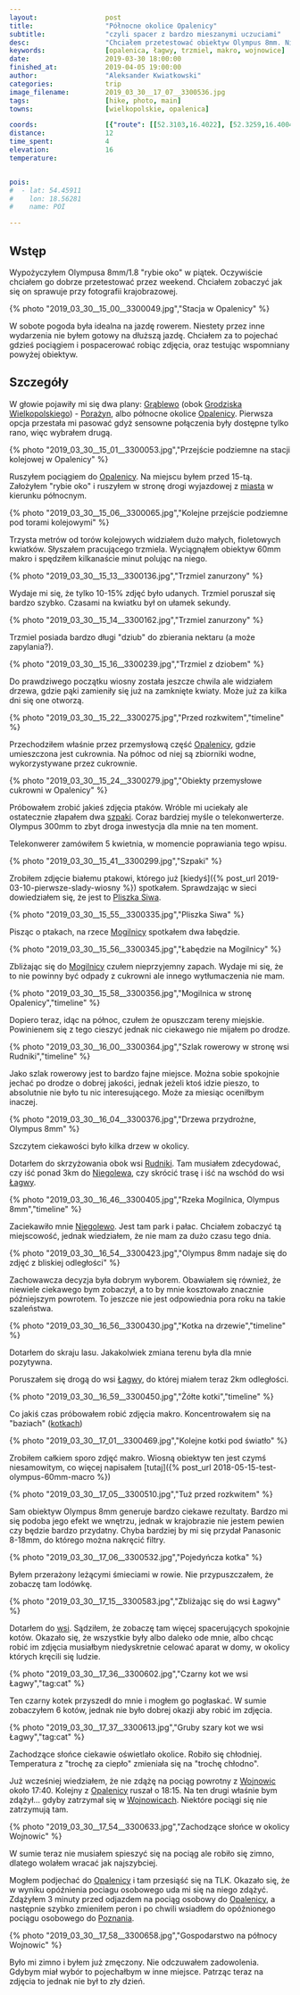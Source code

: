 ```yaml
---
layout:                 post
title:                  "Północne okolice Opalenicy"
subtitle:               "czyli spacer z bardzo mieszanymi uczuciami"
desc:                   "Chciałem przetestować obiektyw Olympus 8mm. Niestety ostatnio miewałem problem z czasem dlatego dopiero po południu wybrałem się na spacer w okolicy Opalenicy."
keywords:               [opalenica, łagwy, trzmiel, makro, wojnowice]
date:                   2019-03-30 18:00:00
finished_at:            2019-04-05 19:00:00
author:                 "Aleksander Kwiatkowski"
categories:             trip
image_filename:         2019_03_30__17_07__3300536.jpg
tags:                   [hike, photo, main]
towns:                  [wielkopolskie, opalenica]

coords:                 [{"route": [[52.3103,16.4022], [52.3259,16.4004], [52.3252,16.4114], [52.3407,16.4064], [52.3482,16.4534], [52.3270,16.4665]], "type": "hike"}]
distance:               12
time_spent:             4
elevation:              16
temperature:            


pois:
#  - lat: 54.45911
#    lon: 18.56281
#    name: POI

---
```


[wiki-kotka]: https://pl.wikipedia.org/wiki/Kotka_(botanika)
[wiki-grablewo]: https://pl.wikipedia.org/wiki/Gr%C4%85blewo
[wiki-grodzisk-wielkopolski]: https://pl.wikipedia.org/wiki/Grodzisk_Wielkopolski
[wiki-porazyn]: https://pl.wikipedia.org/wiki/Pora%C5%BCyn_(osada_w_wojew%C3%B3dztwie_wielkopolskim)
[wiki-opalenica]: https://pl.wikipedia.org/wiki/Opalenica
[wiki-mogilnica-rzeka]: https://pl.wikipedia.org/wiki/Mogilnica_(dop%C5%82yw_Kana%C5%82u_Prutu)
[wiki-rudniki]: https://pl.wikipedia.org/wiki/Rudniki_(wojew%C3%B3dztwo_wielkopolskie)
[wiki-niegolewo]: https://pl.wikipedia.org/wiki/Niegolewo
[wiki-lagwy]: https://pl.wikipedia.org/wiki/%C5%81agwy
[wiki-wojnowice]: https://pl.wikipedia.org/wiki/Wojnowice_(powiat_nowotomyski)
[wiki-poznan]: https://pl.wikipedia.org/wiki/Pozna%C5%84
[wiki-szpak]: https://pl.wikipedia.org/wiki/Szpak_zwyczajny
[wiki-pliszka-siwa]: https://pl.wikipedia.org/wiki/Pliszka_siwa


## Wstęp

Wypożyczyłem Olympusa 8mm/1.8 "rybie oko" w piątek. Oczywiście chciałem
go dobrze przetestować przez weekend. Chciałem zobaczyć jak się on sprawuje przy fotografii
krajobrazowej.

{% photo "2019_03_30__15_00__3300049.jpg","Stacja w Opalenicy" %}

W sobote pogoda była idealna na jazdę rowerem. Niestety przez inne wydarzenia
nie byłem gotowy na dłuższą jazdę. Chciałem za to pojechać gdzieś pociągiem i pospacerować
robiąc zdjęcia, oraz testując wspomniany powyżej obiektyw.

## Szczegóły

W głowie pojawiły mi się dwa plany: [Grąblewo][wiki-grablewo]
(obok [Grodziska Wielkopolskiego][wiki-grodzisk-wielkopolski]) -
[Porażyn][wiki-porazyn], albo północne okolice [Opalenicy][wiki-opalenica].
Pierwsza opcja przestała mi pasować gdyż sensowne połączenia były dostępne
tylko rano, więc wybrałem drugą.

{% photo "2019_03_30__15_01__3300053.jpg","Przejście podziemne na stacji kolejowej w Opalenicy" %}

Ruszyłem pociągiem do [Opalenicy][wiki-opalenica]. Na miejscu byłem
przed 15-tą. Założyłem "rybie oko" i ruszyłem w stronę drogi wyjazdowej
z [miasta][wiki-opalenica] w kierunku północnym.

{% photo "2019_03_30__15_06__3300065.jpg","Kolejne przejście podziemne pod torami kolejowymi" %}

Trzysta metrów od torów kolejowych widziałem dużo małych, fioletowych kwiatków.
Słyszałem pracującego trzmiela. Wyciągnąłem obiektyw 60mm makro i spędziłem
kilkanaście minut polując na niego.

{% photo "2019_03_30__15_13__3300136.jpg","Trzmiel zanurzony" %}

Wydaje mi się, że tylko 10-15% zdjęć było udanych. Trzmiel poruszał się
bardzo szybko. Czasami na kwiatku był on ułamek sekundy.

{% photo "2019_03_30__15_14__3300162.jpg","Trzmiel zanurzony" %}

Trzmiel posiada bardzo długi "dziub" do zbierania nektaru (a może zapylania?).

{% photo "2019_03_30__15_16__3300239.jpg","Trzmiel z dziobem" %}

Do prawdziwego początku wiosny została jeszcze chwila ale
widziałem drzewa, gdzie pąki zamieniły się już na zamknięte kwiaty.
Może już za kilka dni się one otworzą.

{% photo "2019_03_30__15_22__3300275.jpg","Przed rozkwitem","timeline" %}

Przechodziłem właśnie przez przemysłową część [Opalenicy][wiki-opalenica],
gdzie umieszczona jest cukrownia. Na północ od niej są zbiorniki wodne,
wykorzystywane przez cukrownie.

{% photo "2019_03_30__15_24__3300279.jpg","Obiekty przemysłowe cukrowni w Opalenicy" %}

Próbowałem zrobić jakieś zdjęcia ptaków. Wróble mi uciekały ale ostatecznie
złapałem dwa [szpaki][wiki-szpak]. Coraz bardziej myśle o telekonwerterze. Olympus 300mm to zbyt
droga inwestycja dla mnie na ten moment.

Telekonwerer zamówiłem 5 kwietnia, w momencie poprawiania tego wpisu.

{% photo "2019_03_30__15_41__3300299.jpg","Szpaki" %}

Zrobiłem zdjęcie białemu ptakowi, którego już [kiedyś]({% post_url 2019-03-10-pierwsze-slady-wiosny %})
spotkałem. Sprawdzając w sieci dowiedziałem się, że jest to
[Pliszka Siwa][wiki-pliszka-siwa].

{% photo "2019_03_30__15_55__3300335.jpg","Pliszka Siwa" %}

Pisząc o ptakach, na rzece [Mogilnicy][wiki-mogilnica-rzeka] spotkałem dwa
łabędzie.

{% photo "2019_03_30__15_56__3300345.jpg","Łabędzie na Mogilnicy" %}

Zbliżając się do [Mogilnicy][wiki-mogilnica-rzeka] czułem nieprzyjemny zapach.
Wydaje mi się, że to nie powinny być odpady z cukrowni ale innego wytłumaczenia
nie mam.

{% photo "2019_03_30__15_58__3300356.jpg","Mogilnica w stronę Opalenicy","timeline" %}

Dopiero teraz, idąc na północ, czułem że opuszczam tereny miejskie. Powinienem się
z tego cieszyć jednak nic ciekawego nie mijałem po drodze.

{% photo "2019_03_30__16_00__3300364.jpg","Szlak rowerowy w stronę wsi Rudniki","timeline" %}

Jako szlak rowerowy jest to bardzo fajne miejsce. Można sobie spokojnie jechać
po drodze o dobrej jakości, jednak jeżeli ktoś idzie pieszo, to absolutnie nie
było tu nic interesującego. Może za miesiąc oceniłbym inaczej.

{% photo "2019_03_30__16_04__3300376.jpg","Drzewa przydrożne, Olympus 8mm" %}

Szczytem ciekawości było kilka drzew w okolicy.

Dotarłem do skrzyżowania obok wsi [Rudniki][wiki-rudniki]. Tam musiałem
zdecydować, czy iść ponad 3km do [Niegolewa][wiki-niegolewo], czy skrócić trasę
i iść na wschód do wsi [Łagwy][wiki-lagwy].

{% photo "2019_03_30__16_46__3300405.jpg","Rzeka Mogilnica, Olympus 8mm","timeline" %}

Zaciekawiło mnie [Niegolewo][wiki-niegolewo]. Jest tam park i pałac. Chciałem
zobaczyć tą miejscowość, jednak wiedziałem, że nie mam za dużo czasu tego dnia.

{% photo "2019_03_30__16_54__3300423.jpg","Olympus 8mm nadaje się do zdjęć z bliskiej odległości" %}

Zachowawcza decyzja była dobrym wyborem. Obawiałem się również, że niewiele
ciekawego bym zobaczył, a to by mnie kosztowało znacznie późniejszym
powrotem. To jeszcze nie jest odpowiednia pora roku na takie szaleństwa.

{% photo "2019_03_30__16_56__3300430.jpg","Kotka na drzewie","timeline" %}

Dotarłem do skraju lasu. Jakakolwiek zmiana terenu była dla mnie pozytywna.

Poruszałem się drogą do wsi [Łagwy][wiki-lagwy], do której miałem teraz 2km
odległości.

{% photo "2019_03_30__16_59__3300450.jpg","Żółte kotki","timeline" %}

Co jakiś czas próbowałem robić zdjęcia makro. Koncentrowałem się na
"baziach" ([kotkach][wiki-kotka])

{% photo "2019_03_30__17_01__3300469.jpg","Kolejne kotki pod światło" %}

Zrobiłem całkiem sporo zdjęć makro. Wiosną obiektyw ten jest czymś
niesamowitym, co więcej napisałem
[tutaj]({% post_url 2018-05-15-test-olympus-60mm-macro %})

{% photo "2019_03_30__17_05__3300510.jpg","Tuż przed rozkwitem" %}

Sam obiektyw Olympus 8mm generuje bardzo ciekawe rezultaty. Bardzo mi się podoba
jego efekt we wnętrzu, jednak w krajobrazie nie jestem pewien czy będzie bardzo przydatny.
Chyba bardziej by mi się przydał Panasonic 8-18mm, do którego można nakręcić
filtry.

{% photo "2019_03_30__17_06__3300532.jpg","Pojedyńcza kotka" %}

Byłem przerażony leżącymi śmieciami w rowie. Nie przypuszczałem, że zobaczę tam lodówkę.

{% photo "2019_03_30__17_15__3300583.jpg","Zbliżając się do wsi Łagwy" %}

Dotarłem do [wsi][wiki-lagwy]. Sądziłem, że zobaczę tam więcej spacerujących
spokojnie kotów. Okazało się, że wszystkie były albo daleko ode mnie, albo chcąc robić
im zdjęcia musiałbym niedyskretnie celować aparat w domy, w okolicy których
kręcili się ludzie.

{% photo "2019_03_30__17_36__3300602.jpg","Czarny kot we wsi Łagwy","tag:cat" %}

Ten czarny kotek przyszedł do mnie i mogłem go pogłaskać. W sumie zobaczyłem 6
kotów, jednak nie było dobrej okazji aby robić im zdjęcia.

{% photo "2019_03_30__17_37__3300613.jpg","Gruby szary kot we wsi Łagwy","tag:cat" %}

Zachodzące słońce ciekawie oświetlało okolice. Robiło się chłodniej. Temperatura
z "trochę za ciepło" zmieniała się na "trochę chłodno".

Już wcześniej wiedziałem, że nie zdążę na pociąg powrotny z [Wojnowic][wiki-wojnowice]
około 17:40. Kolejny z [Opalenicy][wiki-opalenica] ruszał o 18:15. Na ten drugi właśnie
bym zdążył... gdyby zatrzymał się w [Wojnowicach][wiki-wojnowice].
Niektóre pociągi się nie zatrzymują tam.

{% photo "2019_03_30__17_54__3300633.jpg","Zachodzące słońce w okolicy Wojnowic" %}

W sumie teraz nie musiałem spieszyć się na pociąg ale robiło się zimno,
dlatego wolałem wracać jak najszybciej.

Mogłem
podjechać do [Opalenicy][wiki-opalenica] i tam przesiąść się na TLK. Okazało się, że
w wyniku opóźnienia pociagu osobowego uda mi się na niego zdążyć.
Zdążyłem 3 minuty przed odjazdem na pociąg osobowy do [Opalenicy][wiki-opalenica],
a następnie szybko zmieniłem peron i po chwili wsiadłem do opóźnionego
pociągu osobowego do [Poznania][wiki-poznan].

{% photo "2019_03_30__17_58__3300658.jpg","Gospodarstwo na północy Wojnowic" %}

Było mi zimno i byłem już zmęczony. Nie odczuwałem zadowolenia. Gdybym miał
wybór to pojechałbym w inne miejsce. Patrząc teraz na zdjęcia to jednak
nie był to zły dzień.
